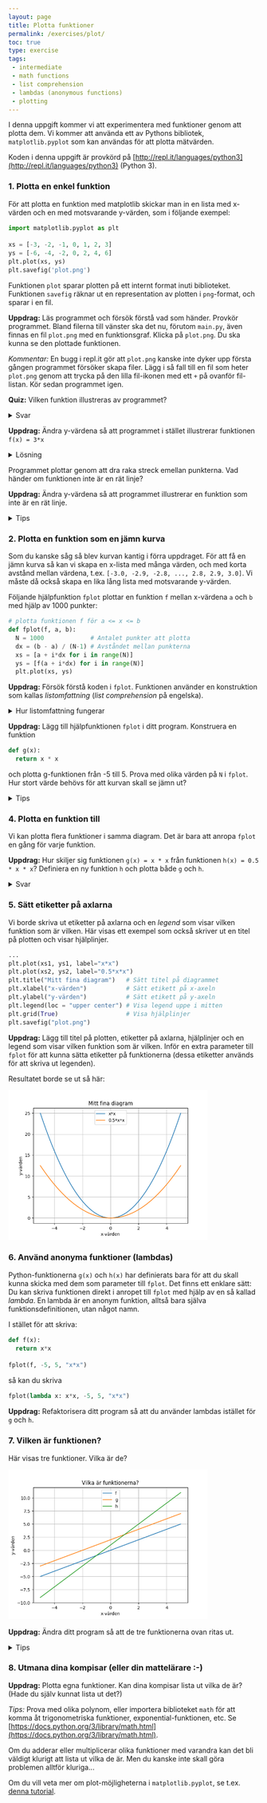 ```yaml
---
layout: page
title: Plotta funktioner
permalink: /exercises/plot/
toc: true
type: exercise
tags:
 - intermediate
 - math functions
 - list comprehension
 - lambdas (anonymous functions)
 - plotting
---
```

I denna uppgift kommer vi att experimentera med funktioner genom att plotta dem. Vi kommer att använda ett av Pythons bibliotek, `matplotlib.pyplot` som kan användas för att plotta mätvärden.

Koden i denna uppgift är provkörd på [http://repl.it/languages/python3](http://repl.it/languages/python3) (Python 3).

### 1. Plotta en enkel funktion

För att plotta en funktion med matplotlib skickar man in en lista med x-värden och en med motsvarande y-värden, som i följande exempel:

```python
import matplotlib.pyplot as plt

xs = [-3, -2, -1, 0, 1, 2, 3]
ys = [-6, -4, -2, 0, 2, 4, 6]
plt.plot(xs, ys)
plt.savefig('plot.png')
```
Funktionen `plot` sparar plotten på ett internt format inuti biblioteket. Funktionen `savefig` räknar ut en representation av plotten i `png`-format, och sparar i en fil.

**Uppdrag:** Läs programmet och försök förstå vad som händer.  Provkör programmet. Bland filerna till vänster ska det nu, förutom `main.py`, även finnas en fil `plot.png` med en funktionsgraf. Klicka på `plot.png`. Du ska kunna se den plottade funktionen.

*Kommentar:* En bugg i repl.it gör att `plot.png` kanske inte dyker upp första gången programmet försöker skapa filer. Lägg i så fall till en fil som heter `plot.png` genom att trycka på den lilla fil-ikonen med ett `+` på ovanför fil-listan. Kör sedan programmet igen.

**Quiz:** Vilken funktion illustreras av programmet?
<details>
<summary markdown="span">
Svar
</summary>
<p><code>f(x) = 2*x</code>
</p>
</details>

**Uppdrag:** Ändra y-värdena så att programmet i stället illustrerar funktionen `f(x) = 3*x`

<details>
<summary markdown="span">
Lösning
</summary>
<p><code>ys = [-9, -6, -3, 0, 3, 6, 9]</code></p>
</details>


Programmet plottar genom att dra raka streck emellan punkterna. Vad händer om funktionen inte är en rät linje?

**Uppdrag:** Ändra y-värdena så att programmet illustrerar en funktion som inte är en rät linje.

<details>
<summary markdown="span">
Tips
</summary>
<p>Prova t.ex. att sätta y-värdena till kvadraten av x-värdena: <code>ys = [-9, -4, -1, 0, 1, 4, 9]</code>.</p>
</details>

### 2. Plotta en funktion som en jämn kurva

Som du kanske såg så blev kurvan kantig i förra uppdraget. För att få en jämn kurva så kan vi skapa en x-lista med många värden, och med korta avstånd mellan värdena, t.ex. `[-3.0, -2.9, -2.8, ..., 2.8, 2.9, 3.0]`. Vi måste då också skapa en lika lång lista med motsvarande y-värden.

Följande hjälpfunktion `fplot` plottar en funktion `f` mellan x-värdena `a` och `b` med hjälp av 1000 punkter:
```python
# plotta funktionen f för a <= x <= b
def fplot(f, a, b):
  N = 1000             # Antalet punkter att plotta
  dx = (b - a) / (N-1) # Avståndet mellan punkterna
  xs = [a + i*dx for i in range(N)]
  ys = [f(a + i*dx) for i in range(N)]
  plt.plot(xs, ys)
```

**Uppdrag:** Försök förstå koden i `fplot`. Funktionen använder en konstruktion som kallas *listomfattning* (*list comprehension* på engelska).
<details>
<summary markdown="span">
Hur listomfattning fungerar
</summary>
<p>En listomfattning använder en särskild slags for-loop för att räkna ut vilka element listan omfattar: uttrycket till vänster om <code>for</code> räknas ut och stoppas in i listan för varje varv i loopen.</p>
<p>Här är ett enklare exempel på listomfattning:
<pre>
L = [i*2 for i in range(3)]
</pre>
För att beräkna denna lista körs for-loopen igenom 3 gånger, där <code>i</code> får de successiva värdena 0, 1, 2. För varje varv räknas <code>i*2</code> ut och stoppas in i listan. Resultatet blir listan [0, 2, 4].
</p>
</details>

**Uppdrag:** Lägg till hjälpfunktionen `fplot` i ditt program. Konstruera en funktion
```python
def g(x):
  return x * x
```
och plotta g-funktionen från -5 till 5. Prova med olika värden på `N` i `fplot`. Hur stort värde behövs för att kurvan skall se jämn ut?

<details>
<summary markdown="span">
Tips
</summary>
<p>Anropa <code>fplot(g, -5, 5)</code>. Glöm inte att skriva ut den resulterande plotten på fil genom att anropa <code>savefig</code>. </p>
</details>

### 4. Plotta en funktion till

Vi kan plotta flera funktioner i samma diagram. Det är bara att anropa `fplot` en gång för varje funktion.

**Uppdrag:** Hur skiljer sig funktionen `g(x) = x * x` från funktionen `h(x) = 0.5 * x * x`? Definiera en ny funktion `h` och plotta både `g` och `h`.

<details>
<summary markdown="span">
Svar
</summary>
<p>
<pre>
def h(x):
  return 0.5 * x * x
</pre>
Kan du se att <code>h</code> är hälften så hög som <code>g</code> överallt?
</p>
</details>


### 5. Sätt etiketter på axlarna

Vi borde skriva ut etiketter på axlarna och en *legend* som visar vilken funktion som är vilken. Här visas ett exempel som också skriver ut en titel på plotten och visar hjälplinjer.

```python
...
plt.plot(xs1, ys1, label="x*x")
plt.plot(xs2, ys2, label="0.5*x*x")
plt.title("Mitt fina diagram")   # Sätt titel på diagrammet
plt.xlabel("x-värden")           # Sätt etikett på x-axeln
plt.ylabel("y-värden")           # Sätt etikett på y-axeln
plt.legend(loc = "upper center") # Visa legend uppe i mitten
plt.grid(True)                   # Visa hjälplinjer
plt.savefig("plot.png")
```

**Uppdrag:** Lägg till titel på plotten, etiketter på axlarna, hjälplinjer och en legend som visar vilken funktion som är vilken. Inför en extra parameter till `fplot` för att kunna sätta etiketter på funktionerna (dessa etiketter används för att skriva ut legenden).

Resultatet borde se ut så här:

<img src="plot.png" height="300">

### 6. Använd anonyma funktioner (lambdas)

Python-funktionerna `g(x)` och `h(x)` har definierats bara för att du skall kunna skicka med dem som parameter till `fplot`. Det finns ett enklare sätt: Du kan skriva funktionen direkt i anropet till `fplot` med hjälp av en så kallad *lambda*. En lambda är en anonym funktion, alltså bara själva funktionsdefinitionen, utan något namn.

I stället för att skriva:

```python
def f(x):
  return x*x

fplot(f, -5, 5, "x*x")
```

så kan du skriva

```python
fplot(lambda x: x*x, -5, 5, "x*x")
```

**Uppdrag:** Refaktorisera ditt program så att du använder lambdas istället för `g` och `h`.

### 7. Vilken är funktionen?

Här visas tre funktioner. Vilka är de?

<img src="plot-vilka.png" height="300">

**Uppdrag:** Ändra ditt program så att de tre funktionerna ovan ritas ut.

<details>
<summary markdown="span">
Tips
</summary>
<p>
Alla funktionerna är första gradens polynom (räta linjer), så de bör ha formen <code>k*x + m</code>. Frågan är vilka konstanterna <code>k</code> och <code>m</code> är?
</p>
</details>

### 8. Utmana dina kompisar (eller din mattelärare :-)

**Uppdrag:** Plotta egna funktioner. Kan dina kompisar lista ut vilka de är? (Hade du själv kunnat lista ut det?)

*Tips:* Prova med olika polynom, eller importera biblioteket `math` för att komma åt trigonometriska funktioner, exponential-funktionen, etc. Se [https://docs.python.org/3/library/math.html](https://docs.python.org/3/library/math.html).

Om du adderar eller multiplicerar olika funktioner med varandra kan det bli väldigt klurigt att lista ut vilka de är. Men du kanske inte skall göra problemen alltför kluriga...

Om du vill veta mer om plot-möjligheterna i `matplotlib.pyplot`, se t.ex. [denna tutorial](https://matplotlib.org/tutorials/introductory/pyplot.html).
